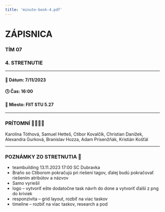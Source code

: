```yaml
---
title: 'minute-book-4.pdf'
---
```


# ZÁPISNICA

### TÍM 07

### 4. STRETNUTIE

---

#### 📆 Dátum: 7/11/2023

#### 🕓 Čas: 16:00

#### 📍 Miesto: FIIT STU 5.27

---

### PRÍTOMNÍ 👩‍👨‍👧‍👦

Karolína Tóthová, Samuel Hetteš, Ctibor Kovalčík, Christian Danížek, Alexandra Gurková, Branislav Hozza, Adam Prisenžňák, Kristián Košťál

---

### POZNÁMKY ZO STRETNUTIA 📝

- teambuilding 13.11.2023 17:00 SC Dubravka
- Braňo so Ctiborom pokračujú pri riešení tagov, ďalej budú pokračovať riešením atribútov a názvov
- Samo vyriešil
- logo – vytvoriť ešte dodatočne task návrh do done a vytvoriť ďalší z png do kriviek
- responzivita – grid layout, rozbiť na viac taskov
- timeline – rozbiť na viac taskov, research a pod
